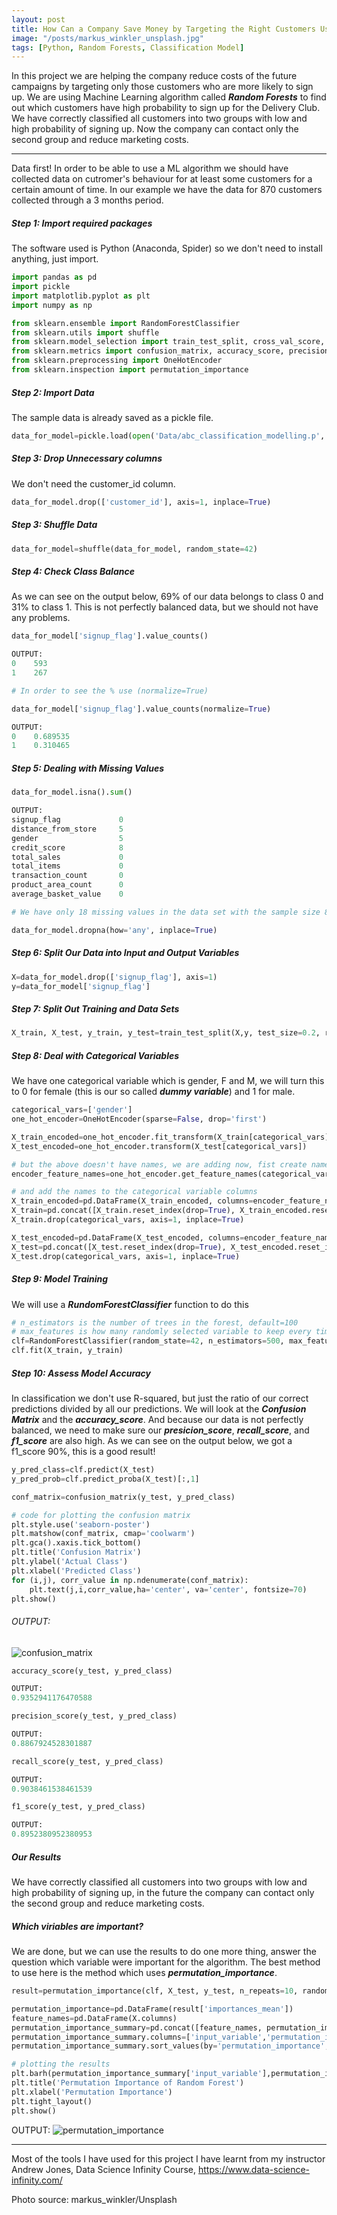 ```yaml
---
layout: post
title: How Can a Company Save Money by Targeting the Right Customers Using Machine Learning
image: "/posts/markus_winkler_unsplash.jpg"
tags: [Python, Random Forests, Classification Model]
---
```


In this project we are helping the company reduce costs of the future campaigns by targeting only those customers who are more likely to sign up. We are using Machine Learning algorithm called ***Random Forests*** to find out which customers have high probability to sign up for the Delivery Club. We have correctly classified all customers into two groups with low and high probability of signing up. Now the company can contact only the second group and reduce marketing costs.

---
Data first! In order to be able to use a ML algorithm we should have collected data on cutromer's behaviour for at least some customers for a certain amount of time. In our example we have the data for 870 customers collected through a 3 months period.  


##### Step 1: Import required packages
The software used is Python (Anaconda, Spider) so we don't need to install anything, just import.

```python
import pandas as pd
import pickle
import matplotlib.pyplot as plt
import numpy as np

from sklearn.ensemble import RandomForestClassifier
from sklearn.utils import shuffle
from sklearn.model_selection import train_test_split, cross_val_score, KFold
from sklearn.metrics import confusion_matrix, accuracy_score, precision_score, recall_score, f1_score
from sklearn.preprocessing import OneHotEncoder
from sklearn.inspection import permutation_importance
```
##### Step 2: Import Data
The sample data is already saved as a pickle file.

```python
data_for_model=pickle.load(open('Data/abc_classification_modelling.p', 'rb'))
```
##### Step 3: Drop Unnecessary columns
We don't need the customer_id column.

```python
data_for_model.drop(['customer_id'], axis=1, inplace=True)
```
##### Step 3: Shuffle Data

```python
data_for_model=shuffle(data_for_model, random_state=42)
```
##### Step 4: Check Class Balance
As we can see on the output below, 69% of our data belongs to class 0 and 31% to class 1. This is not perfectly balanced data, but we should not have any problems.

```python
data_for_model['signup_flag'].value_counts()

OUTPUT:
0    593
1    267

# In order to see the % use (normalize=True)

data_for_model['signup_flag'].value_counts(normalize=True)

OUTPUT:
0    0.689535
1    0.310465
```
##### Step 5: Dealing with Missing Values

```python
data_for_model.isna().sum()

OUTPUT:
signup_flag             0
distance_from_store     5
gender                  5
credit_score            8
total_sales             0
total_items             0
transaction_count       0
product_area_count      0
average_basket_value    0

# We have only 18 missing values in the data set with the sample size 870, we shouldn't have a problem if we drop them all. We are now left with 847 rows.

data_for_model.dropna(how='any', inplace=True)
```
##### Step 6: Split Our Data into Input and Output Variables

```python
X=data_for_model.drop(['signup_flag'], axis=1)
y=data_for_model['signup_flag']
```
##### Step 7: Split Out Training and Data Sets

```python
X_train, X_test, y_train, y_test=train_test_split(X,y, test_size=0.2, random_state=42, stratify=y)
```
##### Step 8: Deal with Categorical Variables
We have one categorical variable which is gender, F and M, we will turn this to 0 for female (this is our so called ***dummy variable***) and 1 for male.
```python
categorical_vars=['gender']
one_hot_encoder=OneHotEncoder(sparse=False, drop='first')

X_train_encoded=one_hot_encoder.fit_transform(X_train[categorical_vars])
X_test_encoded=one_hot_encoder.transform(X_test[categorical_vars])

# but the above doesn't have names, we are adding now, fist create names
encoder_feature_names=one_hot_encoder.get_feature_names(categorical_vars)

# and add the names to the categorical variable columns
X_train_encoded=pd.DataFrame(X_train_encoded, columns=encoder_feature_names)
X_train=pd.concat([X_train.reset_index(drop=True), X_train_encoded.reset_index(drop=True)], axis=1)
X_train.drop(categorical_vars, axis=1, inplace=True)

X_test_encoded=pd.DataFrame(X_test_encoded, columns=encoder_feature_names)
X_test=pd.concat([X_test.reset_index(drop=True), X_test_encoded.reset_index(drop=True)], axis=1)
X_test.drop(categorical_vars, axis=1, inplace=True)
```
##### Step 9: Model Training
We will use a ***RundomForestClassifier*** function to do this

```python
# n_estimators is the number of trees in the forest, default=100
# max_features is how many randomly selected variable to keep every time, by default RandomForestClassifier will keep all of them
clf=RandomForestClassifier(random_state=42, n_estimators=500, max_features=5)
clf.fit(X_train, y_train)
```
##### Step 10: Assess Model Accuracy
In classification we don't use R-squared, but just the ratio of our correct predictions divided by all our predictions. We will look at the ***Confusion Matrix*** and the ***accuracy_score***. And because our data is not perfectly balanced, we need to make sure our ***presicion_score***, ***recall_score***, and ***f1_score*** are also high. As we can see on the output below, we got a f1_score 90%, this is a good result! 

```python
y_pred_class=clf.predict(X_test)
y_pred_prob=clf.predict_proba(X_test)[:,1]

conf_matrix=confusion_matrix(y_test, y_pred_class)

# code for plotting the confusion matrix
plt.style.use('seaborn-poster')
plt.matshow(conf_matrix, cmap='coolwarm')
plt.gca().xaxis.tick_bottom()
plt.title('Confusion Matrix')
plt.ylabel('Actual Class')
plt.xlabel('Predicted Class')
for (i,j), corr_value in np.ndenumerate(conf_matrix):
    plt.text(j,i,corr_value,ha='center', va='center', fontsize=70)
plt.show()
```

###### OUTPUT:
![confusion_matrix](/img/posts/confusion_matrix.png "confusion_matrix")

```python
accuracy_score(y_test, y_pred_class)

OUTPUT:
0.9352941176470588

precision_score(y_test, y_pred_class)

OUTPUT:
0.8867924528301887

recall_score(y_test, y_pred_class)

OUTPUT:
0.9038461538461539

f1_score(y_test, y_pred_class)

OUTPUT:
0.8952380952380953
```

##### Our Results
We have correctly classified all customers into two groups with low and high probability of signing up, in the future the company can contact only the second group and reduce marketing costs.

##### Which viriables are important?
We are done, but we can use the results to do one more thing, answer the question which variable were important for the algorithm. The best method to use here is the method which uses ***permutation_importance***.

```python
result=permutation_importance(clf, X_test, y_test, n_repeats=10, random_state=42)

permutation_importance=pd.DataFrame(result['importances_mean'])
feature_names=pd.DataFrame(X.columns)
permutation_importance_summary=pd.concat([feature_names, permutation_importance], axis=1)
permutation_importance_summary.columns=['input_variable','permutation_importance']
permutation_importance_summary.sort_values(by='permutation_importance', inplace=True)# descending sorting 

# plotting the results
plt.barh(permutation_importance_summary['input_variable'],permutation_importance_summary['permutation_importance'])
plt.title('Permutation Importance of Random Forest')
plt.xlabel('Permutation Importance')
plt.tight_layout()
plt.show()
```

OUTPUT:
![permutation_importance](/img/posts/permutation_importance.png "permutation_importance")

---
Most of the tools I have used for this project I have learnt from my instructor Andrew Jones, Data Science Infinity Course, <https://www.data-science-infinity.com/>

Photo source: markus_winkler/Unsplash











